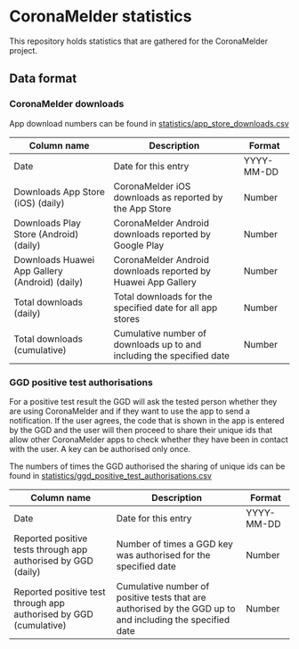# CoronaMelder statistics

This repository holds statistics that are gathered for the CoronaMelder project.

## Data format

### CoronaMelder downloads

App download numbers can be found in [statistics/app_store_downloads.csv](https://github.com/minvws/nl-covid19-notification-app-statistics/blob/main/statistics/appstore_statistics.csv)

| Column name |Description | Format |
|---|---|---|
| Date | Date for this entry | YYYY-MM-DD|
| Downloads App Store (iOS) (daily) | CoronaMelder iOS downloads as reported by the App Store| Number|
|Downloads Play Store (Android) (daily)| CoronaMelder Android downloads reported by Google Play| Number|
|Downloads Huawei App Gallery (Android) (daily)| CoronaMelder Android downloads reported by Huawei App Gallery| Number|
|Total downloads (daily)| Total downloads for the specified date for all app stores| Number|
|Total downloads (cumulative)| Cumulative number of downloads up to and including the specified date| Number|

### GGD positive test authorisations

For a positive test result the GGD will ask the tested person whether they are using CoronaMelder and if they want to use the app to send a notification. If the user agrees, the code that is shown in the app is entered by the GGD and the user will then proceed to share their unique ids that allow other CoronaMelder apps to check whether they have been in contact with the user. A key can be authorised only once.

The numbers of times the GGD authorised the sharing of unique ids can be found in [statistics/ggd_positive_test_authorisations.csv](https://github.com/minvws/nl-covid19-notification-app-statistics/blob/main/statistics/ggd_positive_test_authorisations.csv)

| Column name |Description | Format |
|---|---|---|
| Date | Date for this entry | YYYY-MM-DD|
| Reported positive tests through app authorised by GGD (daily) | Number of times a GGD key was authorised for the specified date| Number|
|Reported positive test through app authorised by GGD (cumulative)| Cumulative number of positive tests that are authorised by the GGD up to and including the specified date| Number|

